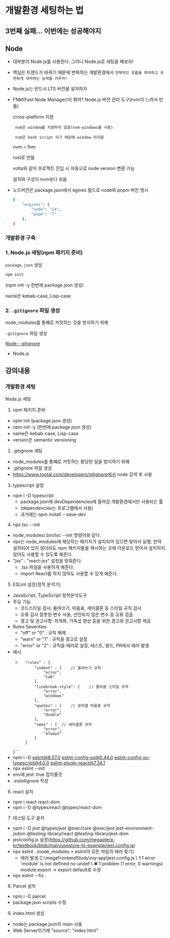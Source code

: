 # 개발환경 세팅하는 법
## 3번째 실패... 이번에는 성공해야지

## Node
 - 대부분이 Node.js를 사용한다. 그러니 Node.js로 세팅을 해보자!
 
 - 핵심은 트렌드가 바뀌기 때문에 변화하는 개발환경에서 `전체적인 흐름을 파악하고 유연하게 대처하는 능력을 키우자!`

 - Node.js는 반드시 LTS 버전을 설치하자

 - FNM(Fast Node Manager)이 뭐야?
    Node.js 버전 관리 도구(nvm이 느려서 만듦)

    cross-platform 지원

        nvm은 window를 지원하지 않음(nvm-windows를 사용)

        nvm은 bash script 이기 때문에 window 미지원

    nvm < fnm

      rust로 만듦

    volta와 같이 프로젝트 진입 시 자동으로 node version 변환 가능
    
    설치와 구성이 nvm보다 쉬움

- 노드버전은 package.json에서 egines 필드로 node와 pnpm 버전 명시
    ```zsh
    {
        "engines": {
            "node": "14",
            "pnpm": "7"
        },
    }
    ```

### 개발환경 구축

### 1. Node.js 세팅(npm 패키지 준비)
 
 `package.json` 생성

 ```zsh
 npm init
 ```
 (npm init -y 한번에 package.json 생성)
 
 name은 kebab-case, Lisp-case

### 2. `.gitignore` 파일 생성
 
 node_modules를 통째로 커밋하는 것을 방지하기 위해
 
 `.gitignore` 파일 생성
 
 [Node - gitignore](https://www.toptal.com/developers/gitignore/api/node)



- Node.js

## 강의내용

### 개발환경 세팅
Node.js 세팅

1. npm 패키지 준비
- npm init (package.json 생성)
- npm init -y (한번에 package.json 생성)
- name은 kebab-case, Lisp-case
- version은 semantic versioning

2. .gitignore 세팅
- node_modules를 통째로 커밋하는 황당한 일을 방지하기 위해
- .gitignore 파일 생성
-  https://www.toptal.com/developers/gitignore에서 node 검색 후 사용

3. typescript 설정
- npm i -D typescript
    - package.json에 devDependencies에 들어감 개발환경에서만 사용되는 툴
    - (dependencies는 프로그램에서 사용)
    - 과거에는 npm install --save-dev

4. npx tsc --init
- node_modules/.bin/tsc --init 명령어와 같다.
- npx는 node_modules에 해당하는 패키지가 설치되어 있으면 찾아서 실행, 만약 설치되어 있지 않더라도 npm 패키지들을 캐시하는 곳에 다운로드 받아서 설치하지 않아도 사용할 수 있도록 해준다.
- "jsx" : "react-jsx" 설정을 맞춰준다.
    - .tsx 파일을 사용하게 해준다.
    - import React를 하지 않아도 사용할 수 있게 해준다.

5. ESLint 설정(정적 분석기)
- JavaScript, TypeScript 정적분석도구
- 주요 기능
    - 코드스타일 검사: 들여쓰기, 따옴표, 세미클론 등 스타일 규칙 검사
    - 오류 검사 잘못된 변수 사용, 선언되지 않은 변수 등 오류 검출
    - 경고 및 권고사항: 최적화, 가독성 향상 등을 위한 경고와 권고사항 제공
- Rules Severities
    - "off" or "0" : 규칙 해제
    - "warn" or "1" : 규칙을 경고로 설정
    - "error" or "2" : 규칙을 에러로 설정, 테스트, 빌드, PR에서 에러 발생
- 예시
    - ``` {
        "rules" : {
            "indent" : [    // 들여쓰기 규칙
                "error",
                "tab"
            ],
            "linebreak-style": [    // 줄바꿈 스타일 규칙
                "error",
                "windows"
            ],
            "quotes" : [    // 문자열 따옴표 규칙
                "error",
                "double"
            ],
            "semi" : [  // 세미클론 규칙
                "error",
                "always"
            ]
        }
    }```
- npm i -D eslint@8.57.0 eslint-config-xo@0.44.0 eslint-config-xo-typescript@4.0.0 eslint-plugin-react@7.34.1
- npx eslint --init
- env에 jest: true 잡아줄것
- .eslintignore 작성

6. react 설치
- npm i react react-dom
- npm i -D @types/react @types/react-dom

7. 테스팅 도구 설치
- npm i -D jest @types/jest @swc/core @swc/jest jest-environment-jsdom @testing-library/react @testing-library/jest-dom
- jestconfig.js 설정(https://github.com/megaptera-kr/textbook/blob/main/usestore-ts-example/jest.config.js)
- npx eslint . (node_modules > eslint의 모든 파일의 에러 찾기)
    - 에러 발생 C:\megaFrontendStudy\my-app\jest.config.js \ 1:1  error  'module' is not defined  no-undef \ ✖ 1 problem (1 error, 0 warnings) module.export -> export default로 수정
- npx eslint --fix .

8. Parcel 설치
- npm i -D parcel
- package.json scripts 수정

9. index.html 생성
- node는 package.json의 main 사용
- Web Server이기에 "source": "index.html"